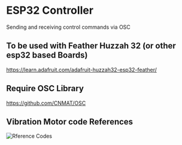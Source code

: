 # ESP32 Controller
Sending and receiving control commands via OSC

## To be used with Feather Huzzah 32 (or other esp32 based Boards)
https://learn.adafruit.com/adafruit-huzzah32-esp32-feather/

## Require OSC Library
https://github.com/CNMAT/OSC

## Vibration Motor code References
![Rference Codes](https://cdn-learn.adafruit.com/assets/assets/000/072/593/original/adafruit_products_DRV_Waveforms.png?1552347570)
